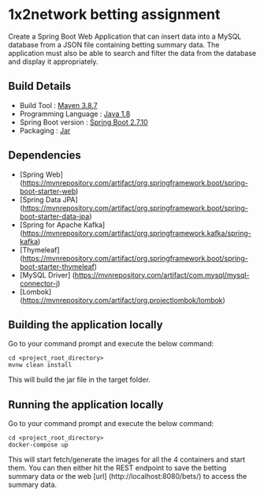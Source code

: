 # 1x2network betting assignment

Create a Spring Boot Web Application that can insert data into a MySQL database from a JSON
file containing betting summary data. The application must also be able to search and filter the
data from the database and display it appropriately.

## Build Details

- Build Tool : [Maven 3.8.7](https://maven.apache.org/docs/3.8.7/release-notes.html)
- Programming Language : [Java 1.8](https://www.oracle.com/in/java/technologies/javase/javase8-archive-downloads.html)
- Spring Boot version : [Spring Boot 2.7.10](https://docs.spring.io/spring-boot/docs/2.7.10/)
- Packaging : [Jar](https://docs.oracle.com/javase/8/docs/technotes/guides/jar/jarGuide.html)


## Dependencies

- [Spring Web] (https://mvnrepository.com/artifact/org.springframework.boot/spring-boot-starter-web)
- [Spring Data JPA] (https://mvnrepository.com/artifact/org.springframework.boot/spring-boot-starter-data-jpa)
- [Spring for Apache Kafka] (https://mvnrepository.com/artifact/org.springframework.kafka/spring-kafka)
- [Thymeleaf] (https://mvnrepository.com/artifact/org.springframework.boot/spring-boot-starter-thymeleaf)
- [MySQL Driver] (https://mvnrepository.com/artifact/com.mysql/mysql-connector-j)
- [Lombok] (https://mvnrepository.com/artifact/org.projectlombok/lombok)
 
## Building the application locally

Go to your command prompt and execute the below command:

```shell
cd <project_root_directory>
mvnw clean install
```

This will build the jar file in the target folder.

## Running the application locally

Go to your command prompt and execute the below command:

```shell
cd <project_root_directory>
docker-compose up
```

This will start fetch/generate the images for all the 4 containers and start them. You can then either hit the REST endpoint to save the betting summary data or the web [url] (http://localhost:8080/bets/) to access the summary data.

